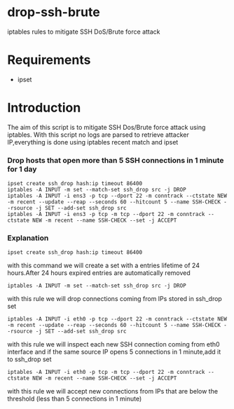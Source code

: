 # drop-ssh-brute
iptables rules to mitigate SSH DoS/Brute force attack

# Requirements
- ipset

# Introduction
The aim of this script is to mitigate SSH Dos/Brute force attack using iptables.
With this script no logs are parsed to retrieve attacker IP,everything is done using iptables recent match and ipset

### Drop hosts that open more than 5 SSH connections in 1 minute for 1 day

```
ipset create ssh_drop hash:ip timeout 86400
iptables -A INPUT -m set --match-set ssh_drop src -j DROP
iptables -A INPUT -i ens3 -p tcp --dport 22 -m conntrack --ctstate NEW -m recent --update --reap --seconds 60 --hitcount 5 --name SSH-CHECK --rsource -j SET --add-set ssh_drop src
iptables -A INPUT -i ens3 -p tcp -m tcp --dport 22 -m conntrack --ctstate NEW -m recent --name SSH-CHECK --set -j ACCEPT
```

### Explanation

`ipset create ssh_drop hash:ip timeout 86400`

with this command we will create a set with a entries lifetime of 24 hours.After 24 hours expired entries are automatically removed

`iptables -A INPUT -m set --match-set ssh_drop src -j DROP`

with this rule we will drop connections coming from IPs stored in ssh_drop set

`iptables -A INPUT -i eth0 -p tcp --dport 22 -m conntrack --ctstate NEW -m recent --update --reap --seconds 60 --hitcount 5 --name SSH-CHECK --rsource -j SET --add-set ssh_drop src`

with this rule we will inspect each new SSH connection coming from eth0 interface and if the same source IP opens 5 connections in 1 minute,add it to ssh_drop set

`iptables -A INPUT -i eth0 -p tcp -m tcp --dport 22 -m conntrack --ctstate NEW -m recent --name SSH-CHECK --set -j ACCEPT`

with this rule we will accept new connections from IPs that are below the threshold (less than 5 connections in 1 minute)


